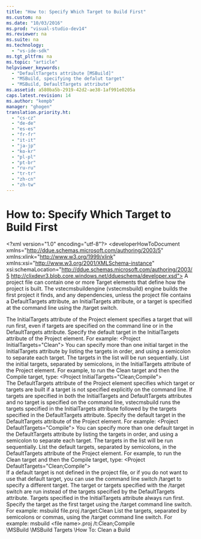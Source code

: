 ```yaml
---
title: "How to: Specify Which Target to Build First"
ms.custom: na
ms.date: "10/03/2016"
ms.prod: "visual-studio-dev14"
ms.reviewer: na
ms.suite: na
ms.technology: 
  - "vs-ide-sdk"
ms.tgt_pltfrm: na
ms.topic: "article"
helpviewer_keywords: 
  - "DefaultTargets attribute [MSBuild]"
  - "MSBuild, specifying the defalut target"
  - "MSBuild, DefaultTargets attribute"
ms.assetid: a580ba5b-2919-42d2-ae38-1af991e0205a
caps.latest.revision: 14
ms.author: "kempb"
manager: "ghogen"
translation.priority.ht: 
  - "cs-cz"
  - "de-de"
  - "es-es"
  - "fr-fr"
  - "it-it"
  - "ja-jp"
  - "ko-kr"
  - "pl-pl"
  - "pt-br"
  - "ru-ru"
  - "tr-tr"
  - "zh-cn"
  - "zh-tw"
---
```

# How to: Specify Which Target to Build First
\<?xml version="1.0" encoding="utf-8"?>
\<developerHowToDocument xmlns="http://ddue.schemas.microsoft.com/authoring/2003/5" xmlns:xlink="http://www.w3.org/1999/xlink" xmlns:xsi="http://www.w3.org/2001/XMLSchema-instance" xsi:schemaLocation="http://ddue.schemas.microsoft.com/authoring/2003/5 http://clixdevr3.blob.core.windows.net/ddueschema/developer.xsd">
  <introduction>
    <para>A project file can contain one or more <unmanagedCodeEntityReference>Target</unmanagedCodeEntityReference> elements that define how the project is built. The <token>vstecmsbuildengine</token> (<token>vstecmsbuild</token>) engine builds the first project it finds, and any dependencies, unless the project file contains a <unmanagedCodeEntityReference>DefaultTargets</unmanagedCodeEntityReference> attribute, an <unmanagedCodeEntityReference>InitialTargets</unmanagedCodeEntityReference> attribute, or a target is specified at the command line using the <system>/target</system> switch. </para>
  </introduction>
  <section>
    <title>Using the InitialTargets Attribute</title>
    <content>
      <para>The <unmanagedCodeEntityReference>InitialTargets</unmanagedCodeEntityReference> attribute of the <unmanagedCodeEntityReference>Project</unmanagedCodeEntityReference> element specifies a target that will run first, even if targets are specified on the command line or in the <unmanagedCodeEntityReference>DefaultTargets</unmanagedCodeEntityReference> attribute.</para>
      <procedure>
        <title>To specify one initial target</title>
        <steps class="bullet">
          <step>
            <content>
              <para>Specify the default target in the <unmanagedCodeEntityReference>InitialTargets</unmanagedCodeEntityReference> attribute of the <unmanagedCodeEntityReference>Project</unmanagedCodeEntityReference> element. For example:</para>
              <para>
                <codeInline>&lt;Project InitialTargets="Clean"&gt;</codeInline>
              </para>
            </content>
          </step>
        </steps>
      </procedure>
      <para>You can specify more than one initial target in the <unmanagedCodeEntityReference>InitialTargets</unmanagedCodeEntityReference> attribute by listing the targets in order, and using a semicolon to separate each target. The targets in the list will be run sequentially.</para>
      <procedure>
        <title>To specify more than one initial target</title>
        <steps class="bullet">
          <step>
            <content>
              <para>List the initial targets, separated by semicolons, in the <unmanagedCodeEntityReference>InitialTargets</unmanagedCodeEntityReference> attribute of the <unmanagedCodeEntityReference>Project</unmanagedCodeEntityReference> element. For example, to run the <unmanagedCodeEntityReference>Clean</unmanagedCodeEntityReference> target and then the <unmanagedCodeEntityReference>Compile</unmanagedCodeEntityReference> target, type:</para>
              <para>
                <codeInline>&lt;Project InitialTargets="Clean;Compile"&gt;</codeInline>
              </para>
            </content>
          </step>
        </steps>
      </procedure>
    </content>
  </section>
  <section>
    <title>Using the DefaultTargets Attribute</title>
    <content>
      <para>The <unmanagedCodeEntityReference>DefaultTargets</unmanagedCodeEntityReference> attribute of the <unmanagedCodeEntityReference>Project</unmanagedCodeEntityReference> element specifies which target or targets are built if a target is not specified explicitly on the command line. If targets are specified in both the <unmanagedCodeEntityReference>InitialTargets</unmanagedCodeEntityReference> and <unmanagedCodeEntityReference>DefaultTargets</unmanagedCodeEntityReference> attributes and no target is specified on the command line, <token>vstecmsbuild</token> runs the targets specified in the <unmanagedCodeEntityReference>InitialTargets</unmanagedCodeEntityReference> attribute followed by the targets specified in the <unmanagedCodeEntityReference>DefaultTargets</unmanagedCodeEntityReference> attribute.</para>
      <procedure>
        <title>To specify one default target</title>
        <steps class="bullet">
          <step>
            <content>
              <para>Specify the default target in the <unmanagedCodeEntityReference>DefaultTargets</unmanagedCodeEntityReference> attribute of the <unmanagedCodeEntityReference>Project</unmanagedCodeEntityReference> element. For example:</para>
              <para>
                <codeInline>&lt;Project DefaultTargets="Compile"&gt;</codeInline>
              </para>
            </content>
          </step>
        </steps>
      </procedure>
      <para>You can specify more than one default target in the <unmanagedCodeEntityReference>DefaultTargets</unmanagedCodeEntityReference> attribute by listing the targets in order, and using a semicolon to separate each target. The targets in the list will be run sequentially.</para>
      <procedure>
        <title>To specify more than one default target</title>
        <steps class="bullet">
          <step>
            <content>
              <para>List the default targets, separated by semicolons, in the <unmanagedCodeEntityReference>DefaultTargets</unmanagedCodeEntityReference> attribute of the <unmanagedCodeEntityReference>Project</unmanagedCodeEntityReference> element. For example, to run the <unmanagedCodeEntityReference>Clean</unmanagedCodeEntityReference> target and then the <unmanagedCodeEntityReference>Compile</unmanagedCodeEntityReference> target, type:</para>
              <para>
                <codeInline>&lt;Project DefaultTargets="Clean;Compile"&gt;</codeInline>
              </para>
            </content>
          </step>
        </steps>
      </procedure>
    </content>
  </section>
  <section>
    <title>Using the /target Switch</title>
    <content>
      <para>If a default target is not defined in the project file, or if you do not want to use that default target, you can use the command line switch <system>/target</system> to specify a different target. The target or targets specified with the <system>/target</system> switch are run instead of the targets specified by the <unmanagedCodeEntityReference>DefaultTargets</unmanagedCodeEntityReference> attribute. Targets specified in the <unmanagedCodeEntityReference>InitialTargets</unmanagedCodeEntityReference> attribute always run first.</para>
      <procedure>
        <title>To use a target other than the default target first</title>
        <steps class="bullet">
          <step>
            <content>
              <para>Specify the target as the first target using the <system>/target</system> command line switch. For example:</para>
              <para>
                <codeInline>msbuild file.proj /target:Clean</codeInline>
              </para>
            </content>
          </step>
        </steps>
      </procedure>
      <procedure>
        <title>To use several targets other than the default targets first</title>
        <steps class="bullet">
          <step>
            <content>
              <para>List the targets, separated by semicolons or commas, using the <system>/target</system> command line switch. For example:</para>
              <para>
                <codeInline>msbuild &lt;file name&gt;.proj /t:Clean;Compile</codeInline>
              </para>
            </content>
          </step>
        </steps>
      </procedure>
    </content>
  </section>
  <relatedTopics>
\<link xlink:href="e39f13f7-1e1d-4435-95ca-0c222bca071c">MSBuild</link>
\<link xlink:href="8060b4d2-e4a9-48cf-a437-852649ceb417">MSBuild Targets</link>
\<link xlink:href="999ba473-b0c4-45c7-930a-63ea7a510509">How To: Clean a Build</link>
</relatedTopics>
</developerHowToDocument>